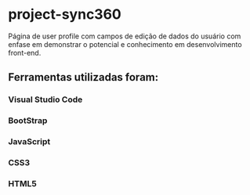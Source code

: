 # project-sync360
Página de user profile com campos de edição de dados do usuário com enfase em demonstrar o potencial e conhecimento em desenvolvimento front-end.

## Ferramentas utilizadas foram:
### Visual Studio Code
### BootStrap
### JavaScript
### CSS3
### HTML5
